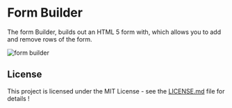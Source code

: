 # Form Builder

The form Builder, builds out an HTML 5 form with, which allows you to add and remove rows of the form.

[]({{site.baseurl}}//Form%20Builder.PNG)

![form builder]({{site.baseurl}}//Form%20Builder.PNG)

## License

This project is licensed under the MIT License - see the [LICENSE.md](LICENSE.md) file for details
!